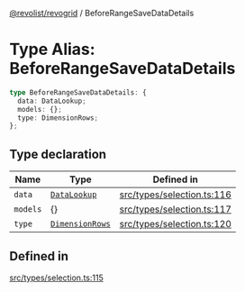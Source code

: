 [@revolist/revogrid](README.md) / BeforeRangeSaveDataDetails

# Type Alias: BeforeRangeSaveDataDetails

```ts
type BeforeRangeSaveDataDetails: {
  data: DataLookup;
  models: {};
  type: DimensionRows;
};
```

## Type declaration

| Name | Type | Defined in |
| ------ | ------ | ------ |
| `data` | [`DataLookup`](TypeAlias.DataLookup.md) | [src/types/selection.ts:116](https://github.com/revolist/revogrid/blob/babcd934a05d11632dc60c6964673e41a780bbb7/src/types/selection.ts#L116) |
| `models` | \{\} | [src/types/selection.ts:117](https://github.com/revolist/revogrid/blob/babcd934a05d11632dc60c6964673e41a780bbb7/src/types/selection.ts#L117) |
| `type` | [`DimensionRows`](TypeAlias.DimensionRows.md) | [src/types/selection.ts:120](https://github.com/revolist/revogrid/blob/babcd934a05d11632dc60c6964673e41a780bbb7/src/types/selection.ts#L120) |

## Defined in

[src/types/selection.ts:115](https://github.com/revolist/revogrid/blob/babcd934a05d11632dc60c6964673e41a780bbb7/src/types/selection.ts#L115)
